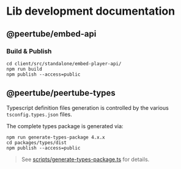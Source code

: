 # Lib development documentation

## @peertube/embed-api

### Build & Publish

```
cd client/src/standalone/embed-player-api/
npm run build
npm publish --access=public
```

## @peertube/peertube-types

Typescript definition files generation is controlled by the various `tsconfig.types.json` files.

The complete types package is generated via:

```
npm run generate-types-package 4.x.x
cd packages/types/dist
npm publish --access=public
```

> See [scripts/generate-types-package.ts](scripts/generate-types-package.ts) for details.
